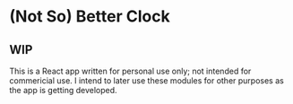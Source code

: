 # (Not So) Better Clock

## WIP

This is a React app written for personal use only; not intended for commericial use.
I intend to later use these modules for other purposes as the app is getting developed.